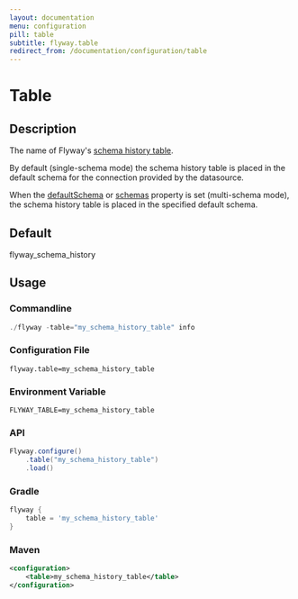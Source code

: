 ```yaml
---
layout: documentation
menu: configuration
pill: table
subtitle: flyway.table
redirect_from: /documentation/configuration/table
---
```


# Table

## Description
The name of Flyway's [schema history table](/documentation/concepts/migrations#schema-history-table).

By default (single-schema mode) the schema history table is placed in the default schema for the connection provided by the datasource.

When the [defaultSchema](/documentation/configuration/parameters/defaultSchema) or [schemas](/documentation/configuration/parameters/schemas) property is set (multi-schema mode), the schema history table is placed in the specified default schema.

## Default
flyway_schema_history

## Usage

### Commandline
```powershell
./flyway -table="my_schema_history_table" info
```

### Configuration File
```properties
flyway.table=my_schema_history_table
```

### Environment Variable
```properties
FLYWAY_TABLE=my_schema_history_table
```

### API
```java
Flyway.configure()
    .table("my_schema_history_table")
    .load()
```

### Gradle
```groovy
flyway {
    table = 'my_schema_history_table'
}
```

### Maven
```xml
<configuration>
    <table>my_schema_history_table</table>
</configuration>
```